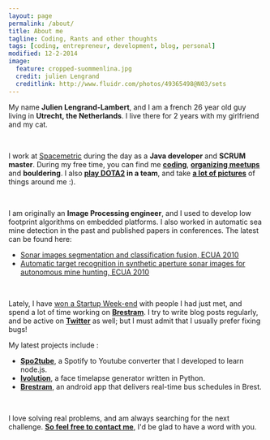 ```yaml
---
layout: page
permalink: /about/
title: About me
tagline: Coding, Rants and other thoughts
tags: [coding, entrepreneur, development, blog, personal]
modified: 12-2-2014
image:
  feature: cropped-suommenlina.jpg
  credit: julien Lengrand
  creditlink: http://www.fluidr.com/photos/49365498@N03/sets
---
```


My name **Julien Lengrand-Lambert**, and I am a french 26 year old guy living in **Utrecht, the Netherlands**. I live there for 2 years with my girlfriend and my cat.


<br>


I work at [Spacemetric](http://www.spacemetric.se) during the day as a **Java developer** and **SCRUM master**. During my free time, you can find me **[coding](https://github.com/jlengrand)**, **[organizing meetups](http://www.meetup.com/Saturday-Morning-Coding-Utrecht/)** and **bouldering**. I also **[play DOTA2](http://dotabuff.com/teams/1132289) in a team**, and take **[a lot of pictures](http://www.fluidr.com/photos/49365498@N03/sets)** of things around me :).


<br>


I am originally an **Image Processing engineer**, and I used to develop low footprint algorithms on embedded platforms. I also worked in automatic sea mine detection in the past and published papers in conferences.
The latest can be found here:

- [Sonar images segmentation and classification fusion, ECUA 2010](http://dl.dropbox.com/u/4286043/00_Website/01_Publis/Fusion_GESMA_ECUA.pdf)
- [Automatic target recognition in synthetic aperture sonar images for autonomous mine hunting, ECUA 2010](http://dl.dropbox.com/u/4286043/00_Website/01_Publis/ATR_TNO_ECUA.pdf)


<br>


Lately, I have [won a Startup Week-end](http://www.lengrand.fr/2012/12/how-we-won-our-first-startup-weekend/) with people I had just met, and spend a lot of time working on **[Brestram](https://play.google.com/store/apps/details?id=fr.lengrand.brestram&hl=en)**.
I try to write blog posts regularly, and be active on **[Twitter](https://twitter.com/jlengrand)** as well; but I must admit that I usually prefer fixing bugs!


My latest projects include :

- **[Spo2tube](http://spo2tu.be/)**, a Spotify to Youtube converter that I developed to learn node.js.
- **[Ivolution](http://jlengrand.github.io/Ivolution/)**, a face timelapse generator written in Python.
- **[Brestram](https://play.google.com/store/apps/details?id=fr.lengrand.brestram&hl=en)**, an android app that delivers real-time bus schedules in Brest.


<br>


I love solving real problems, and am always searching for the next challenge. **[So feel free to contact me](mailto:julien@lengrand.fr)**, I'd be glad to have a word with you.